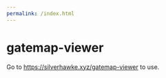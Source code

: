 ```yaml
---
permalink: /index.html
---
```

# gatemap-viewer
Go to <https://silverhawke.xyz/gatemap-viewer> to use.
